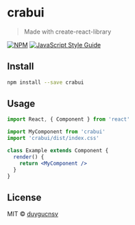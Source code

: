 # crabui

> Made with create-react-library

[![NPM](https://img.shields.io/npm/v/crabui.svg)](https://www.npmjs.com/package/crabui) [![JavaScript Style Guide](https://img.shields.io/badge/code_style-standard-brightgreen.svg)](https://standardjs.com)

## Install

```bash
npm install --save crabui
```

## Usage

```jsx
import React, { Component } from 'react'

import MyComponent from 'crabui'
import 'crabui/dist/index.css'

class Example extends Component {
  render() {
    return <MyComponent />
  }
}
```

## License

MIT © [duygucnsv](https://github.com/duygucnsv)
